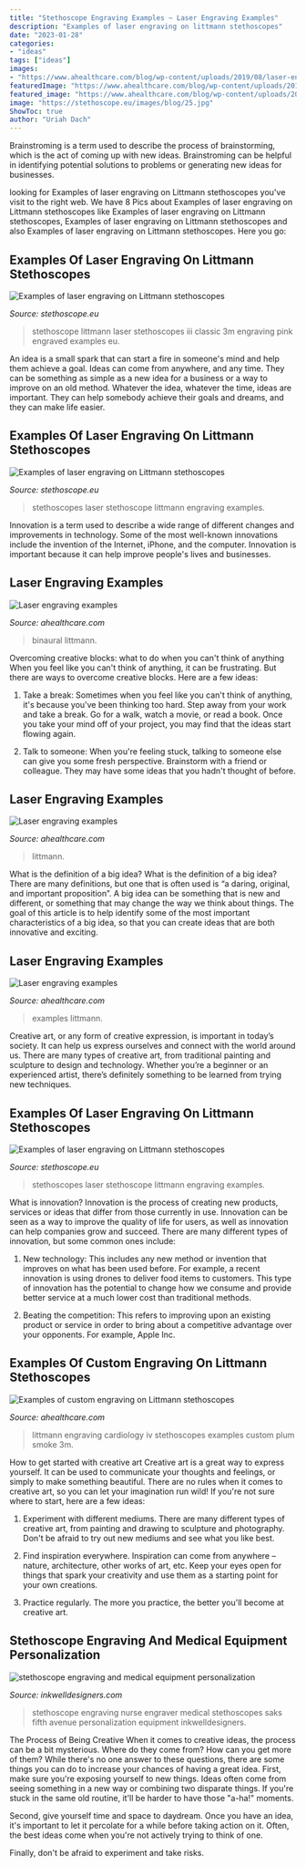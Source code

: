 ```yaml
---
title: "Stethoscope Engraving Examples ~ Laser Engraving Examples"
description: "Examples of laser engraving on littmann stethoscopes"
date: "2023-01-28"
categories:
- "ideas"
tags: ["ideas"]
images:
- "https://www.ahealthcare.com/blog/wp-content/uploads/2019/08/laser-engraving-classic-II.jpg"
featuredImage: "https://www.ahealthcare.com/blog/wp-content/uploads/2019/08/laser-engraving-littmann-lightweight.jpg"
featured_image: "https://www.ahealthcare.com/blog/wp-content/uploads/2019/10/binaural-4-1-768x768.jpg"
image: "https://stethoscope.eu/images/blog/25.jpg"
ShowToc: true
author: "Uriah Dach"
---
```



Brainstroming is a term used to describe the process of brainstorming, which is the act of coming up with new ideas. Brainstroming can be helpful in identifying potential solutions to problems or generating new ideas for businesses.

	

		
looking for Examples of laser engraving on Littmann stethoscopes you've visit to the right web. We have 8 Pics about Examples of laser engraving on Littmann stethoscopes like Examples of laser engraving on Littmann stethoscopes, Examples of laser engraving on Littmann stethoscopes and also Examples of laser engraving on Littmann stethoscopes. Here you go:
		
    
## Examples Of Laser Engraving On Littmann Stethoscopes

<img loading=lazy src="https://stethoscope.eu/images/blog/12.jpg" onerror="this.onerror=null;this.src='https://tse4.mm.bing.net/th?id=OIP.vHrN-Ccf8muzony4kvYChgHaE8&amp;pid=15.1';" alt="Examples of laser engraving on Littmann stethoscopes">

_Source: stethoscope.eu_

>stethoscope littmann laser stethoscopes iii classic 3m engraving pink engraved examples eu. 

	

An idea is a small spark that can start a fire in someone's mind and help them achieve a goal. Ideas can come from anywhere, and any time. They can be something as simple as a new idea for a business or a way to improve on an old method. Whatever the idea, whatever the time, ideas are important. They can help somebody achieve their goals and dreams, and they can make life easier.

    
## Examples Of Laser Engraving On Littmann Stethoscopes

<img loading=lazy src="https://stethoscope.eu/images/blog/24.jpg" onerror="this.onerror=null;this.src='https://tse2.mm.bing.net/th?id=OIP.zsBhIs7lDiOHUGIt0R7LVAHaJQ&amp;pid=15.1';" alt="Examples of laser engraving on Littmann stethoscopes">

_Source: stethoscope.eu_

>stethoscopes laser stethoscope littmann engraving examples. 

	

Innovation is a term used to describe a wide range of different changes and improvements in technology. Some of the most well-known innovations include the invention of the Internet, iPhone, and the computer. Innovation is important because it can help improve people's lives and businesses.

    
## Laser Engraving Examples

<img loading=lazy src="https://www.ahealthcare.com/blog/wp-content/uploads/2019/10/binaural-4-1-768x768.jpg" onerror="this.onerror=null;this.src='https://tse3.mm.bing.net/th?id=OIP.8bw6mfxm8mUuSKzaTw_I1wHaHa&amp;pid=15.1';" alt="Laser engraving examples">

_Source: ahealthcare.com_

>binaural littmann. 

	

Overcoming creative blocks: what to do when you can't think of anything
When you feel like you can't think of anything, it can be frustrating. But there are ways to overcome creative blocks. Here are a few ideas: 
1. Take a break: Sometimes when you feel like you can't think of anything, it's because you've been thinking too hard. Step away from your work and take a break. Go for a walk, watch a movie, or read a book. Once you take your mind off of your project, you may find that the ideas start flowing again.

2. Talk to someone: When you're feeling stuck, talking to someone else can give you some fresh perspective. Brainstorm with a friend or colleague. They may have some ideas that you hadn't thought of before.


    
## Laser Engraving Examples

<img loading=lazy src="https://www.ahealthcare.com/blog/wp-content/uploads/2019/08/laser-engraving-classic-II.jpg" onerror="this.onerror=null;this.src='https://tse4.mm.bing.net/th?id=OIP.05ALykepIlCbhoSsQEIn_AHaIT&amp;pid=15.1';" alt="Laser engraving examples">

_Source: ahealthcare.com_

>littmann. 

	

What is the definition of a big idea?
What is the definition of a big idea? There are many definitions, but one that is often used is “a daring, original, and important proposition”. A big idea can be something that is new and different, or something that may change the way we think about things. The goal of this article is to help identify some of the most important characteristics of a big idea, so that you can create ideas that are both innovative and exciting.

    
## Laser Engraving Examples

<img loading=lazy src="https://www.ahealthcare.com/blog/wp-content/uploads/2019/08/laser-engraving-littmann-lightweight.jpg" onerror="this.onerror=null;this.src='https://tse1.mm.bing.net/th?id=OIP.r4EDPYkqiZmj6LU8McojqwHaJ4&amp;pid=15.1';" alt="Laser engraving examples">

_Source: ahealthcare.com_

>examples littmann. 

	

Creative art, or any form of creative expression, is important in today’s society. It can help us express ourselves and connect with the world around us. There are many types of creative art, from traditional painting and sculpture to design and technology. Whether you’re a beginner or an experienced artist, there’s definitely something to be learned from trying new techniques.

    
## Examples Of Laser Engraving On Littmann Stethoscopes

<img loading=lazy src="https://stethoscope.eu/images/blog/25.jpg" onerror="this.onerror=null;this.src='https://tse1.mm.bing.net/th?id=OIP.vOCs1ifOCOQbzAhnX1ommgHaJ3&amp;pid=15.1';" alt="Examples of laser engraving on Littmann stethoscopes">

_Source: stethoscope.eu_

>stethoscopes laser stethoscope littmann engraving examples. 

	

What is innovation?
Innovation is the process of creating new products, services or ideas that differ from those currently in use. Innovation can be seen as a way to improve the quality of life for users, as well as innovation can help companies grow and succeed. There are many different types of innovation, but some common ones include:
1. New technology: This includes any new method or invention that improves on what has been used before. For example, a recent innovation is using drones to deliver food items to customers. This type of innovation has the potential to change how we consume and provide better service at a much lower cost than traditional methods.

2. Beating the competition: This refers to improving upon an existing product or service in order to bring about a competitive advantage over your opponents. For example, Apple Inc.

    
## Examples Of Custom Engraving On Littmann Stethoscopes

<img loading=lazy src="https://www.ahealthcare.gr/blog/wp-content/uploads/2017/07/littmann-cardiology-IV-laser-engraving-1.jpg" onerror="this.onerror=null;this.src='https://tse1.mm.bing.net/th?id=OIP.VTl4irApa4w9ssU7DFvl3wHaEr&amp;pid=15.1';" alt="Examples of custom engraving on Littmann stethoscopes">

_Source: ahealthcare.com_

>littmann engraving cardiology iv stethoscopes examples custom plum smoke 3m. 

	

How to get started with creative art
Creative art is a great way to express yourself. It can be used to communicate your thoughts and feelings, or simply to make something beautiful. There are no rules when it comes to creative art, so you can let your imagination run wild! If you're not sure where to start, here are a few ideas:
1. Experiment with different mediums. There are many different types of creative art, from painting and drawing to sculpture and photography. Don't be afraid to try out new mediums and see what you like best.

2. Find inspiration everywhere. Inspiration can come from anywhere – nature, architecture, other works of art, etc. Keep your eyes open for things that spark your creativity and use them as a starting point for your own creations.

3. Practice regularly. The more you practice, the better you'll become at creative art.

    
## Stethoscope Engraving And Medical Equipment Personalization

<img loading=lazy src="http://www.inkwelldesigners.com/wp-content/uploads/2016/08/1478382165436-1024x765.jpg" onerror="this.onerror=null;this.src='https://tse2.mm.bing.net/th?id=OIP.eSamMkWqjZxL8U_0rcDS9gHaFi&amp;pid=15.1';" alt="stethoscope engraving and medical equipment personalization">

_Source: inkwelldesigners.com_

>stethoscope engraving nurse engraver medical stethoscopes saks fifth avenue personalization equipment inkwelldesigners. 

	

The Process of Being Creative
When it comes to creative ideas, the process can be a bit mysterious. Where do they come from? How can you get more of them? While there's no one answer to these questions, there are some things you can do to increase your chances of having a great idea.
First, make sure you're exposing yourself to new things. Ideas often come from seeing something in a new way or combining two disparate things. If you're stuck in the same old routine, it'll be harder to have those "a-ha!" moments.

 Second, give yourself time and space to daydream. Once you have an idea, it's important to let it percolate for a while before taking action on it. Often, the best ideas come when you're not actively trying to think of one.

Finally, don't be afraid to experiment and take risks.

